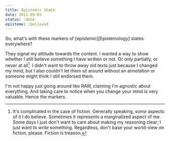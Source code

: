 ```yaml
---
title: Epistemic State
date: 2011-09-03
status: :done
episteme: :believed
---
```


So, what's with these markers of [epistemic][Epistemology] states everywhere?

They signal my attitude towards the content. I wanted a way to show whether I
still believe something I have written or not. Or only partially, or never at
all[^fiction]. I didn't want to throw away old texts just because I changed my mind, but I
also couldn't let them sit around without an annotation or someone might think I
still endorsed them.

I'm not happy just going around like RAW, claiming I'm agnostic about
everything. And taking care to notice when you change your mind is very
valuable. Hence the markers.

[^fiction]: It's complicated in the case of fiction. Generally speaking, *some*
    aspects of it I do believe. Sometimes it represents a marginalized aspect of
    me. Some days I just don't want to care about making my reasoning clear; I
    just want to *write* something. Regardless, don't base your world-view on
    fiction, please. Fiction is treason.

